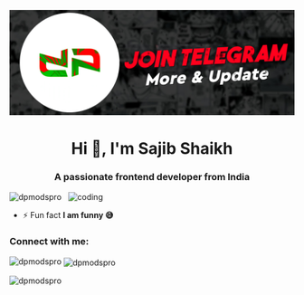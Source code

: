 ![logo](https://github.com/DPModsPro/DPModsPro/blob/main/20250103_083526.png)
<h1 align="center">Hi 👋, I'm Sajib Shaikh</h1>
<h3 align="center">A passionate frontend developer from India</h3>

<img align="right" alt="coding" width="400" src="https://user-images.githubusercontent.com/55389276/140866485-8fb1c876-9a8f-4d6a-98dc-08c4981eaf70.gif">

<p align="left"> <img src="https://komarev.com/ghpvc/?username=rrrmods&label=Profile%20views&color=0e75b6&style=flat" alt="dpmodspro" /> </p>

- ⚡ Fun fact **I am funny 😅**

<h3 align="left">Connect with me:</h3>
<p align="left">
</p>

<p><img align="left" src="https://github-readme-stats.vercel.app/api/top-langs?username=rrrmods&show_icons=true&locale=en&layout=compact" alt="dpmodspro" /></p>

<p>&nbsp;<img align="center" src="https://github-readme-stats.vercel.app/api?username=rrrmods&show_icons=true&locale=en" alt="dpmodspro" /></p>

<p><img align="center" src="https://github-readme-streak-stats.herokuapp.com/?user=rrrmods&" alt="dpmodspro" /></p>
